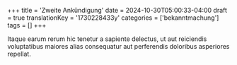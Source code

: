 +++
title = 'Zweite Ankündigung'
date = 2024-10-30T05:00:33-04:00
draft = true
translationKey = '1730228433y'
categories = ['bekanntmachung']
tags = []
+++

Itaque earum rerum hic tenetur a sapiente delectus, ut aut reiciendis voluptatibus maiores alias consequatur aut perferendis doloribus asperiores repellat.
